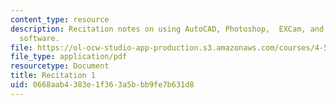 ```yaml
---
content_type: resource
description: Recitation notes on using AutoCAD, Photoshop,  EXCam, and Techno CNC
  software.
file: https://ol-ocw-studio-app-production.s3.amazonaws.com/courses/4-510-digital-design-fabrication-fall-2008/0668aab4383e1f363a5bbb9fe7b631d8_rec1.pdf
file_type: application/pdf
resourcetype: Document
title: Recitation 1
uid: 0668aab4-383e-1f36-3a5b-bb9fe7b631d8
---
```

